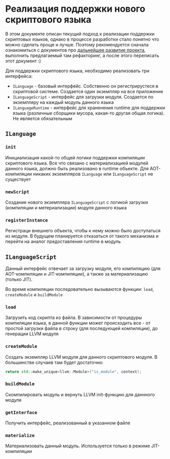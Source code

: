 Реализация поддержки нового скриптового языка
=============================================

В этом документе описан текущий подход к реализации поддержки скриптовых языков,
однако в процессе разработки стало понятно что можно сделать проще и лучше.
Поэтому рекомендуется сначала ознакомиться с документов про [дальнейшее развитие
проекта](./docs/whats_next.md), выполнить предлагаемый там рефакторинг, а после
этого переписать этот документ :)

Для поддержки скриптового языка, необходимо реализовать три интерфейса:
- `ILanguage` - базовый интерфейс. Собственно он регистрирустеся в скриптовой
системе. Создается один экземпляр на все приложение
- `ILanguageScript` - интерфейс для загрузки модуля. Создается по экземпляру
на каждый модуль данного языка
- `ILanguageRuntime` - интерфейс для храненения runtime для поддержки языка
(различные сборщики мусора, какая-то другая общая логика). Не является
обязательным

`ILanguage`
-----------

### `init`
Инициализация какой-то общей логики поддержки компиляции скриптового языка. Все
что связано с материализацией модулей данного языка, должно быть реализовано в
runtime объекте. Для AOT-компиляции никаких экземпляров `ILanguage` или
`ILanguageScript` не существует

### `newScript`
Создание нового экземпляра `ILanguageScript` с логикой загрузки (компиляции и
метериализации) модуля данного языка

### `registerInstance`
Регистраци внешнего объекта, чтобы к нему можно было доступаться из модуля. В
будущем планируется отказаться от такого механизма и перейти на аналог
предоставления runtime в модуль

`ILanguageScript`
-----------------
Данный интерфейс отвечает за загрузку модуля, его компиляцию (для
AOT-компиляции и JIT-компиляции), а также за материализацию (только JIT).

Во время компиляции последовательно вызываются функции: `load`, `createModule` и
`buildModule`

### `load`
Загрузить код скрипта из файла. В зависимости от процедуры компиляции языка, в
данной функции может происходить все - от простой загрузки файла в строку (для
последующей компиляции), до генерации LLVM модуля

### `createModule`
Создать экземпляр LLVM модуля для данного скриптового модуля. В большинстве
случаев там будет достаточно:
```cpp
return std::make_unique<llvm::Module>("is_module", context);
```

### `buildModule`
Скомпилировать модуль и вернуть LLVM init-функцию для даннного модуля

### `getInterface`
Получить интерфейс, реализованный в указанном файле

### `materialize`
Материализовать данный модуль. Используется только в режиме JIT-компиляции
